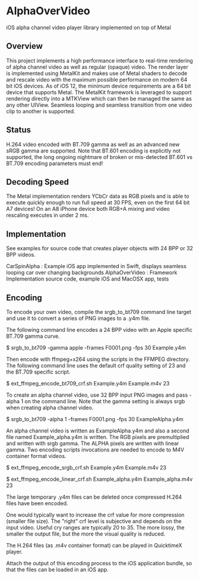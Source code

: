 # AlphaOverVideo

iOS alpha channel video player library implemented on top of Metal

## Overview

This project implements a high performance interface to real-time rendering of alpha channel video as well as regular (opaque) video. The render layer is implemented using MetalKit and makes use of Metal shaders to decode and rescale video with the maximum possible performance on modern 64 bit iOS devices. As of iOS 12, the minimum device requirements are a 64 bit device that supports Metal. The MetalKit framework is leveraged to support rendering directly into a MTKView which can then be managed the same as any other UIView. Seamless looping and seamless transition from one video clip to another is supported.

## Status

H.264 video encoded with BT.709 gamma as well as an advanced new sRGB gamma are supported. Note that BT.601 encoding is explicitly not supported, the long ongoing nightmare of broken or mis-detected BT.601 vs BT.709 encoding parameters must end!

## Decoding Speed

The Metal implementation renders YCbCr data as RGB pixels and is able to execute quickly enough to run full speed at 30 FPS, even on the first 64 bit A7 devices! On an A8 iPhone device both RGB+A mixing and video rescaling executes in under 2 ms.

## Implementation

See examples for source code that creates player objects with 24 BPP or 32 BPP videos.

CarSpinAlpha : Example iOS app implemented in Swift, displays seamless looping car over changing backgrounds
AlphaOverVideo : Framework Implementation source code, example iOS and MacOSX app, tests

## Encoding

To encode your own video, compile the srgb_to_bt709 command line target and use it to convert a series of PNG images to a .y4m file.

The following command line encodes a 24 BPP video with an Apple specific BT.709 gamma curve.

$ srgb_to_bt709 -gamma apple -frames F0001.png -fps 30 Example.y4m

Then encode with ffmpeg+x264 using the scripts in the FFMPEG directory. The following command line uses the default crf quality setting of 23 and the BT.709 specific script.

$ ext_ffmpeg_encode_bt709_crf.sh Example.y4m Example.m4v 23

To create an alpha channel video, use 32 BPP input PNG images and pass -alpha 1 on the command line. Note that the gamma setting is always srgb when creating alpha channel video.

$ srgb_to_bt709 -alpha 1 -frames F0001.png -fps 30 ExampleAlpha.y4m

An alpha channel video is written as ExampleAlpha.y4m and also a second file named Example_alpha.y4m is written. The RGB pixels are premultiplied and written with srgb gamma. The ALPHA pixels are written with linear gamma. Two encoding scripts invocations are needed to encode to M4V container format videos.

$ ext_ffmpeg_encode_srgb_crf.sh Example.y4m Example.m4v 23

$ ext_ffmpeg_encode_linear_crf.sh Example_alpha.y4m Example_alpha.m4v 23

The large temporary .y4m files can be deleted once compressed H.264 files have been encoded.

One would typically want to increase the crf value for more compression (smaller file size). The "right" crf level is subjective and depends on the input video. Useful cry ranges are typically 20 to 35. The more lossy, the smaller the output file, but the more the visual quality is reduced.

The H.264 files (as .m4v container format) can be played in QuicktimeX player.

Attach the output of this encoding process to the iOS application bundle, so that the files can be loaded in an iOS app.
